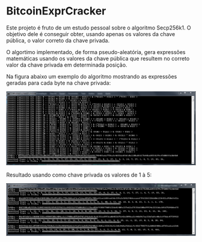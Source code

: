 # BitcoinExprCracker

Este projeto é fruto de um estudo pessoal sobre o algoritmo Secp256k1. O objetivo dele é conseguir obter, usando apenas os 
valores da chave pública, o valor correto da chave privada.

O algortimo implementado, de forma pseudo-aleatória, gera expressões matemáticas usando os valores da chave pública que 
resultem no correto valor da chave privada em determinada posição.

Na figura abaixo um exemplo do algoritmo mostrando as expressões geradas para cada byte na chave privada:

![alt text](https://github.com/jairopaiva/BitcoinExprCracker/blob/master/Main_MostrarExprs.PNG)

Resultado usando como chave privada os valores de 1 à 5:

![alt text](https://github.com/jairopaiva/BitcoinExprCracker/blob/master/Main.PNG)
